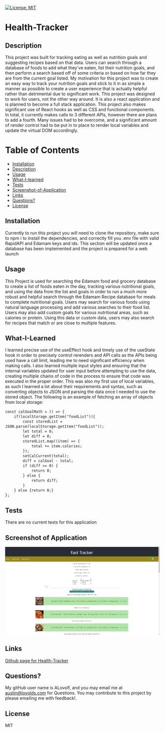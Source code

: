 
  [![License: MIT](https://img.shields.io/badge/License-MIT-yellow.svg)](https://opensource.org/licenses/MIT)
# Health-Tracker

## Description
This project was built for tracking eating as well as nutrition goals and suggesting recipes based on that data. Users can search through a database of foods to add what they've eaten, list their nutrition goals, and then perform a search based off of some criteria or based on how far they are from the current goal listed. My motivation for this project was to create an easy way to track your nutrition goals and stick to it in as simple a manner as possible to create a user experience that is actually helpful rather than detrimental due to significant work. This project was designed to work for users, not the other way around. It is also a react application and is planned to become a full stack application. This project also makes significant use of React hooks as well as CSS and functional components. In total, it currently makes calls to 3 different APIs, however there are plans to add a fourth. Many issues had to be overcome, and a significant amount of render control had to be put in to place to render local variables and update the virtual DOM accordingly.

# Table of Contents
- [Installation](#Installation)
- [Description](#Description)
- [Usage](#Usage)
- [What-I-learned](#What-I-Learned)
- [Tests](#Tests)
- [Screenshot-of-Application](#Screenshot-of-Application)
- [Links](#Links)
- [Questions?](#Questions?)
- [License](#License)


## Installation
Currently to run this project you will need to clone the repository, make sure to npm i to install the dependencies, and correctly fill you .env file with valid RapidAPI and Edamam keys and ids. This section will be updated once a database has been implemented and the project is prepared for a web launch

## Usage
This Project is used for searching the Edamam food and grocery database to create a list of foods eaten in the day, tracking various nutritional goals, and using the data from the list and goals in order to run a much more robust and helpful search through the Edamam Recipe database for meals to complete nutritional goals. Users may search for various foods using natural language processing and add various searches to their food list. Users may also add custom goals for various nutritional areas, such as calories or protein. Using this data or custom data, users may also search for recipes that match or are close to multiple features.

## What-I-Learned
I learned precise use of the useEffect hook and timely use of the useState hook in order to precisely control rerenders and API calls as the APIs being used have a call limit, leading me to need significant efficiency when making calls. I also learned multiple input styles and ensuring that the internal variables updated for user input before attempting to use the data, creating multiple chains of code in the process to ensure that code was executed in the proper order. This was also my first use of local variables, as such I learned a lot about their requirements and syntax, such as converting objects to JSON and parsing the data once I needed to use the stored object. The following is an example of fetching an array of objects from local storage:


    const calGoalMath = () => {
        if(localStorage.getItem("foodList")){
            const storedList = JSON.parse(localStorage.getItem("foodList"));
            let total = 0;
            let diff = 0;
            storedList.map((item) => {
                total += item.calories;
            });
            setCalCurrent(total);
            diff = calGoal - total;
            if (diff <= 0) {
                return 0;
            } else {
                return diff;
            }
        } else {return 0;}
    };

## Tests
There are no current tests for this application

## Screenshot of Application
![screenshot of Health-Tracker](FastTrackerScreenshot.png)

## Links
[Github page for Health-Tracker](https://github.com/Alovold/health-tracker)

## Questions?
My gitHub user name is ALovolf, and you may email me at austin@lovolds.com for Questions.
You may contribute to this project by please emailing me with feedback!.

## License
MIT